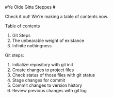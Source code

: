 #Ye Olde Gitte Steppes #

Check it out! We're making a table of contents now. 

Table of contents

1. Git Steps
2. The unbearable weight of existance
3. Infinite nothingness 

Git steps:
1. Initialize repository with git init
2. Create changes to project files
3. Check status of those files with git status
4. Stage changes for commit 
5. Commit changes to version history
6. Review previous changes with git log
